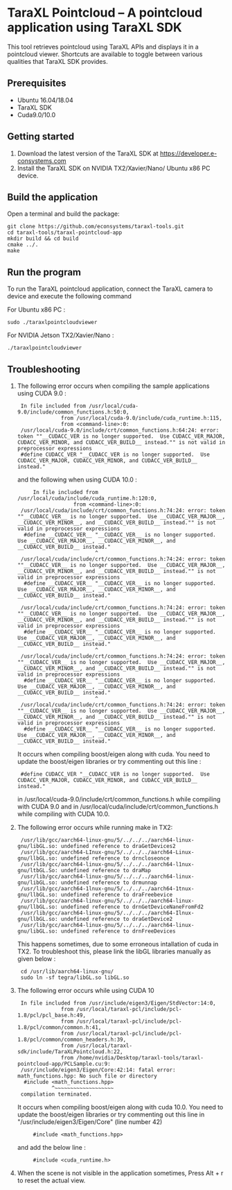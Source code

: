 # TaraXL Pointcloud – A pointcloud application using TaraXL SDK

This tool retrieves pointcloud using TaraXL APIs and displays it in a pointcloud viewer. Shortcuts are available to toggle between various qualities that TaraXL SDK provides.

## Prerequisites

- Ubuntu 16.04/18.04
- TaraXL SDK
- Cuda9.0/10.0

## Getting started

1. Download the latest version of the TaraXL SDK at https://developer.e-consystems.com
2. Install the TaraXL SDK on NVIDIA TX2/Xavier/Nano/ Ubuntu x86 PC device.

## Build the application

Open a terminal and build the package:

    git clone https://github.com/econsystems/taraxl-tools.git
    cd taraxl-tools/taraxl-pointcloud-app
    mkdir build && cd build
    cmake ../.
    make

## Run the program

To run the TaraXL pointcloud application, connect the TaraXL camera to device and execute the following command

For Ubuntu x86 PC  : 

    sudo ./taraxlpointcloudviewer
For NVIDIA Jetson TX2/Xavier/Nano : 

    ./taraxlpointcloudviewer

## Troubleshooting
1. The following error occurs when compiling the sample applications using CUDA 9.0 :

        In file included from /usr/local/cuda-9.0/include/common_functions.h:50:0,
                     from /usr/local/cuda-9.0/include/cuda_runtime.h:115,
                     from <command-line>:0:
        /usr/local/cuda-9.0/include/crt/common_functions.h:64:24: error: token ""__CUDACC_VER is no longer supported.  Use CUDACC_VER_MAJOR, CUDACC_VER_MINOR, and CUDACC_VER_BUILD__ instead."" is not valid in preprocessor expressions
        #define CUDACC_VER "__CUDACC_VER is no longer supported.  Use CUDACC_VER_MAJOR, CUDACC_VER_MINOR, and CUDACC_VER_BUILD__ instead."
    
    and the following when using CUDA 10.0 : 
    
            In file included from /usr/local/cuda/include/cuda_runtime.h:120:0,
                         from <command-line>:0:
        /usr/local/cuda/include/crt/common_functions.h:74:24: error: token ""__CUDACC_VER__ is no longer supported.  Use __CUDACC_VER_MAJOR__, __CUDACC_VER_MINOR__, and __CUDACC_VER_BUILD__ instead."" is not valid in preprocessor expressions
         #define __CUDACC_VER__ "__CUDACC_VER__ is no longer supported.  Use __CUDACC_VER_MAJOR__, __CUDACC_VER_MINOR__, and __CUDACC_VER_BUILD__ instead."
                                ^
        /usr/local/cuda/include/crt/common_functions.h:74:24: error: token ""__CUDACC_VER__ is no longer supported.  Use __CUDACC_VER_MAJOR__, __CUDACC_VER_MINOR__, and __CUDACC_VER_BUILD__ instead."" is not valid in preprocessor expressions
         #define __CUDACC_VER__ "__CUDACC_VER__ is no longer supported.  Use __CUDACC_VER_MAJOR__, __CUDACC_VER_MINOR__, and __CUDACC_VER_BUILD__ instead."
                                ^
        /usr/local/cuda/include/crt/common_functions.h:74:24: error: token ""__CUDACC_VER__ is no longer supported.  Use __CUDACC_VER_MAJOR__, __CUDACC_VER_MINOR__, and __CUDACC_VER_BUILD__ instead."" is not valid in preprocessor expressions
         #define __CUDACC_VER__ "__CUDACC_VER__ is no longer supported.  Use __CUDACC_VER_MAJOR__, __CUDACC_VER_MINOR__, and __CUDACC_VER_BUILD__ instead."
                                ^
        /usr/local/cuda/include/crt/common_functions.h:74:24: error: token ""__CUDACC_VER__ is no longer supported.  Use __CUDACC_VER_MAJOR__, __CUDACC_VER_MINOR__, and __CUDACC_VER_BUILD__ instead."" is not valid in preprocessor expressions
         #define __CUDACC_VER__ "__CUDACC_VER__ is no longer supported.  Use __CUDACC_VER_MAJOR__, __CUDACC_VER_MINOR__, and __CUDACC_VER_BUILD__ instead."
                                ^
        /usr/local/cuda/include/crt/common_functions.h:74:24: error: token ""__CUDACC_VER__ is no longer supported.  Use __CUDACC_VER_MAJOR__, __CUDACC_VER_MINOR__, and __CUDACC_VER_BUILD__ instead."" is not valid in preprocessor expressions
         #define __CUDACC_VER__ "__CUDACC_VER__ is no longer supported.  Use __CUDACC_VER_MAJOR__, __CUDACC_VER_MINOR__, and __CUDACC_VER_BUILD__ instead."
    It occurs when compiling boost/eigen along with cuda. You need to update the boost/eigen libraries or try commenting out this line :
        
        #define CUDACC_VER "__CUDACC_VER is no longer supported.  Use CUDACC_VER_MAJOR, CUDACC_VER_MINOR, and CUDACC_VER_BUILD__ instead."
        
    in /usr/local/cuda-9.0/include/crt/common_functions.h while compiling with CUDA 9.0 and in /usr/local/cuda/include/crt/common_functions.h while compiling with CUDA 10.0.

2. The following error occurs while running make in TX2:

        /usr/lib/gcc/aarch64-linux-gnu/5/../../../aarch64-linux-gnu/libGL.so: undefined reference to draGetDevices2
        /usr/lib/gcc/aarch64-LInux-gnu/5/../../../aarch64-Linux-gnu/llbGL.so: undefined reference to drncloseonce 
        /usr/lib/gcc/aarch64-linux-gnu/5/../../../aarch64-l1nux-gnu/ltbGL.So: undefined reference to draMap 
        /usr/lib/gcc/aarch64-linux-gnu/5/../../../aarch64-linux-gnu/libGL.so: undefined reference to drmunnap
        /usr/lib/gcc/aarch64-1lnux-gnu/5/../../../aarch64-1tnux-gnu/llbGL.so: undefined reference to draFreebevice
        /usr/lib/gcc/aarch64-linux-gnu/5/../../../aarch64-linux-gnu/llbGL.so: undefined reference to drnGetDeviceNaneFromFd2
        /usr/lib/gcc/aarch64-linux-gnu/5/../../../aarch64-Ilnux-gnu/llbGL.so: undefined reference to draGetDevice2
        /usr/lib/gcc/aarch64-linux-gnu/5/../../../aarch64-linux-gnu/libGL.so: undefined reference to drnFreeDevices
    This happens sometimes, due to some erroneous intallation of cuda in TX2. To troubleshoot this, please link the libGL libraries manually as given below :
    
        cd /usr/lib/aarch64-linux-gnu/
        sudo ln -sf tegra/libGL.so libGL.so
3. The following error occurs while using CUDA 10

        In file included from /usr/include/eigen3/Eigen/StdVector:14:0,
                     from /usr/local/taraxl-pcl/include/pcl-1.8/pcl/pcl_base.h:49,
                     from /usr/local/taraxl-pcl/include/pcl-1.8/pcl/common/common.h:41,
                     from /usr/local/taraxl-pcl/include/pcl-1.8/pcl/common/common_headers.h:39,
                     from /usr/local/taraxl-sdk/include/TaraXLPointcloud.h:22,
                     from /home/nvidia/Desktop/taraxl-tools/taraxl-pointcloud-app/PCLSample.cu:9:
        /usr/include/eigen3/Eigen/Core:42:14: fatal error: math_functions.hpp: No such file or directory
         #include <math_functions.hpp>
                  ^~~~~~~~~~~~~~~~~~~~
        compilation terminated.
    It occurs when compiling boost/eigen along with cuda 10.0. You need to update the boost/eigen libraries or try commenting out this line in "/usr/include/eigen3/Eigen/Core" (line number 42)
    
            #include <math_functions.hpp>
            
    and add the below line :

            #include <cuda_runtime.h>

4. When the scene is not visible in the application sometimes, Press Alt + r to reset the actual view. 
